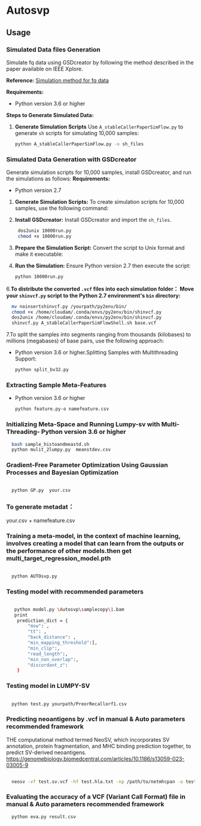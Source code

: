 # Autosvp
## Usage
### Simulated Data files Generation

Simulate fq data using GSDcreator by following the method described in the paper available on IEEE Xplore.

**Reference:** 
[Simulation method for fq data](https://ieeexplore.ieee.org/abstract/document/8983192)

**Requirements:**
- Python version 3.6 or higher

**Steps to Generate Simulated Data:**

1. **Generate Simulation Scripts**
   Use `A_stableCallerPaperSimFlow.py` to generate `sh` scripts for simulating 10,000 samples:

   ```bash
   python A_stableCallerPaperSimFlow.py -o sh_files
   ```
### Simulated Data Generation with GSDcreator

Generate simulation scripts for 10,000 samples, install GSDcreator, and run the simulations as follows:
**Requirements:**
- Python version 2.7
1. **Generate Simulation Scripts:**
   To create simulation scripts for 10,000 samples, use the following command:

2. **Install GSDcreator:**
Install GSDcreator and import the `sh_files`.

   ```bash
    dos2unix 10000run.py
    chmod +x 10000run.py
   ```
4. **Prepare the Simulation Script:**
Convert the script to Unix format and make it executable:

5. **Run the Simulation:**
Ensure Python version 2.7 then execute the script:
    ```bash
    python 10000run.py
    ```
6.**To distribute the converted `.vcf` files into each simulation folder：
Move your `shinvcf.py` script to the Python 2.7 environment's `bin` directory:**
   ```bash
     mv noinsertshinvcf.py /yourpath/py2env/bin/
     chmod +x /home/cloudam/.conda/envs/py2env/bin/shinvcf.py
     dos2unix /home/cloudam/.conda/envs/py2env/bin/shinvcf.py
     shinvcf.py A_stableCallerPaperSimFlowShell.sh base.vcf
```
7.To split the samples into segments ranging from thousands (kilobases) to millions (megabases) of base pairs, use the following approach:
- Python version 3.6 or higher.Splitting Samples with Multithreading Support:
   ```bash
   python split_bv32.py
   ```
### Extracting Sample Meta-Features
- Python version 3.6 or higher
   ```bash
   python feature.py-o namefeature.csv
   ```
   
### Initializing Meta-Space and Running Lumpy-sv with Multi-Threading- Python version 3.6 or higher
 ```bash
   bash sample_histoandmeastd.sh
   python mulit_2lumpy.py  meanstdev.csv 
   ```
### Gradient-Free Parameter Optimization Using Gaussian Processes and Bayesian Optimization
 ```bash
   
   python GP.py  your.csv 
   ```
### To generate metadat：
   your.csv + namefeature.csv
###  Training a meta-model, in the context of machine learning, involves creating a model that can learn from the outputs or the performance of other models.then get multi_target_regression_model.pth
 ```bash
   
   python AUTOsvp.py 
   ```
### Testing model with recommended parameters 
```bash
   
   python model.py \Autosvp\samplecopy\1.bam
   print
    prediction_dict = {
        "msw": ,
        "tt": ,
        "back_distance": ,
        "min_mapping_threshold":],
        "min_clip":,
        "read_length":,
        "min_non_overlap":,
        "discordant_z": 
    }
   ```
### Testing model in LUMPY-SV
 ```bash
   
   python test.py yourpath/PreorRecallorf1.csv
   ```

###  Predicting neoantigens by .vcf in manual & Auto  parameters recommended framework 
 THE computational method termed NeoSV, which incorporates SV annotation, protein fragmentation, and MHC binding prediction together, to predict SV-derived neoantigens. https://genomebiology.biomedcentral.com/articles/10.1186/s13059-023-03005-9
  ```bash
   
    neosv -vf test.sv.vcf -hf test.hla.txt -np /path/to/netmhcpan -o test -p test -r 75
  ```
### Evaluating the accuracy of a VCF (Variant Call Format) file in manual & Auto  parameters recommended framework 
  ```bash
    python eva.py result.csv
  ```
   

